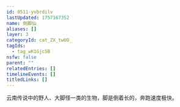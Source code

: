 ```yaml
---
id: 0511-yvbrdilv
lastUpdated: 1757167352
name: 倒脚仙
aliases: []
layer: 3
categoryId: cat_ZX_twUO_
tagIds:
  - tag_wK1Gjc5B
nsfw: false
parent: ""
relatedEntries: []
timelineEvents: []
titledLinks: []
---
```


云南传说中的野人、大脚怪一类的生物，脚是倒着长的，奔跑速度极快。